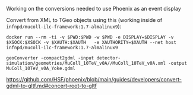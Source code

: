 

Working on the conversions needed to use Phoenix as an event display

Convert from XML to TGeo objects using this (working inside of `infnpd/mucoll-ilc-framework:1.7-almalinux9`):

```
docker run --rm -ti -v $PWD:$PWD -w $PWD -e DISPLAY=$DISPLAY -v $XSOCK:$XSOCK -v $XAUTH:$XAUTH   -e XAUTHORITY=$XAUTH --net host infnpd/mucoll-ilc-framework:1.7-almalinux9
```

```
geoConverter -compact2gdml -input detector-simulation/geometries/MuColl_10TeV_v0A//MuColl_10TeV_v0A.xml -output MuColl_10TeV_v0A_Yoke.gdml

```

https://github.com/HSF/phoenix/blob/main/guides/developers/convert-gdml-to-gltf.md#concert-root-to-gltf

